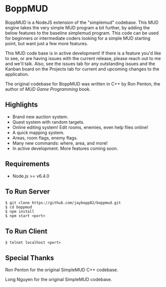 # BoppMUD

BoppMUD is a NodeJS extension of the "simplemud" codebase.  This MUD engine
takes the very simple MUD program a bit further, by adding the below features
to the baseline simplemud program.  This code can be used for beginners or
intermediate coders looking for a simple MUD starting point, but want just
a few more features.

This MUD code base is in active development!  If there is a feature you'd
like to see, or are having issues with the current release, please reach out
to me and we'll talk.  Also, see the issues tab for any outstanding issues
and the Kanban board on the Projects tab for current and upcoming changes
to the application.

The original codebase for BoppMUD was written in C++ by Ron Penton, the
author of _MUD Game Programming_ book.

## Highlights

* Brand new auction system.
* Quest system with random targets.
* Online editing system! Edit rooms, enemies, even help files online!
* A quick mapping system.
* Areas, room flags, enemy flags.
* Many new commands: where, area, and more!
* In active development. More features coming soon.

## Requirements

* Node.js >= v6.4.0

## To Run Server

    $ git clone https://github.com/jaybopp82/boppmud.git
    $ cd boppmud
    $ npm install
    $ npm start <port>

## To Run Client

    $ telnet localhost <port>

## Special Thanks

Ron Penton for the original SimpleMUD C++ codebase.

Long Nguyen for the original SimpleMUD codebase.
